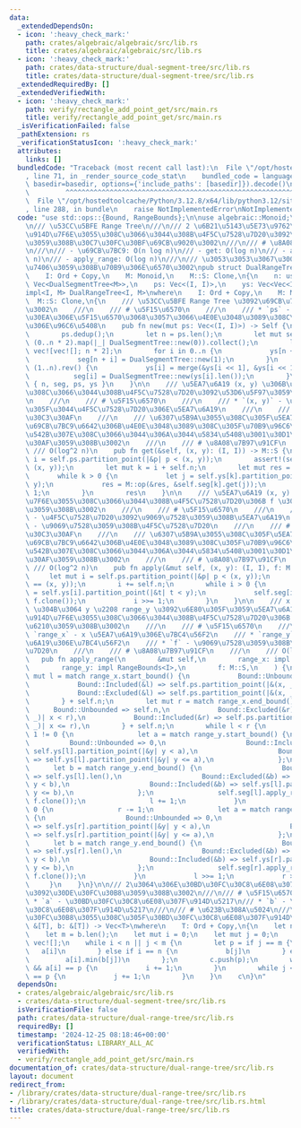 ```yaml
---
data:
  _extendedDependsOn:
  - icon: ':heavy_check_mark:'
    path: crates/algebraic/algebraic/src/lib.rs
    title: crates/algebraic/algebraic/src/lib.rs
  - icon: ':heavy_check_mark:'
    path: crates/data-structure/dual-segment-tree/src/lib.rs
    title: crates/data-structure/dual-segment-tree/src/lib.rs
  _extendedRequiredBy: []
  _extendedVerifiedWith:
  - icon: ':heavy_check_mark:'
    path: verify/rectangle_add_point_get/src/main.rs
    title: verify/rectangle_add_point_get/src/main.rs
  _isVerificationFailed: false
  _pathExtension: rs
  _verificationStatusIcon: ':heavy_check_mark:'
  attributes:
    links: []
  bundledCode: "Traceback (most recent call last):\n  File \"/opt/hostedtoolcache/Python/3.12.8/x64/lib/python3.12/site-packages/onlinejudge_verify/documentation/build.py\"\
    , line 71, in _render_source_code_stat\n    bundled_code = language.bundle(stat.path,\
    \ basedir=basedir, options={'include_paths': [basedir]}).decode()\n          \
    \         ^^^^^^^^^^^^^^^^^^^^^^^^^^^^^^^^^^^^^^^^^^^^^^^^^^^^^^^^^^^^^^^^^^^^^^^^^^^^^^^^^\n\
    \  File \"/opt/hostedtoolcache/Python/3.12.8/x64/lib/python3.12/site-packages/onlinejudge_verify/languages/rust.py\"\
    , line 288, in bundle\n    raise NotImplementedError\nNotImplementedError\n"
  code: "use std::ops::{Bound, RangeBounds};\n\nuse algebraic::Monoid;\nuse dual_segment_tree::DualSegmentTree;\n\
    \n/// \u53CC\u5BFE Range Tree\n///\n/// 2 \u6B21\u5143\u5E73\u9762\u4E0A\u306B\
    \u914D\u7F6E\u3055\u308C\u3066\u3044\u308B\u4F5C\u7528\u7D20\u3092\u7BA1\u7406\
    \u3059\u308B\u30C7\u30FC\u30BF\u69CB\u9020\u3002\n///\n/// # \u8A08\u7B97\u91CF\
    \n///\n/// - \u69CB\u7BC9: O(n log n)\n/// - get: O(log n)\n/// - apply: O(log\
    \ n)\n/// - apply_range: O(log n)\n///\n/// \u3053\u3053\u3067\u3001n \u306F\u7BA1\
    \u7406\u3059\u308B\u70B9\u306E\u6570\u3002\npub struct DualRangeTree<I, M>\nwhere\n\
    \    I: Ord + Copy,\n    M: Monoid,\n    M::S: Clone,\n{\n    n: usize,\n    seg:\
    \ Vec<DualSegmentTree<M>>,\n    ps: Vec<(I, I)>,\n    ys: Vec<Vec<I>>,\n}\n\n\
    impl<I, M> DualRangeTree<I, M>\nwhere\n    I: Ord + Copy,\n    M: Monoid,\n  \
    \  M::S: Clone,\n{\n    /// \u53CC\u5BFE Range Tree \u3092\u69CB\u7BC9\u3059\u308B\
    \u3002\n    ///\n    /// # \u5F15\u6570\n    ///\n    /// * `ps` - get \u30AF\u30A8\
    \u30EA\u306E\u5F15\u6570\u3068\u3057\u3066\u4E0E\u3048\u3089\u308C\u308B\u70B9\
    \u306E\u96C6\u5408\n    pub fn new(mut ps: Vec<(I, I)>) -> Self {\n        ps.sort();\n\
    \        ps.dedup();\n        let n = ps.len();\n        let mut seg: Vec<_> =\
    \ (0..n * 2).map(|_| DualSegmentTree::new(0)).collect();\n        let mut ys =\
    \ vec![vec![]; n * 2];\n        for i in 0..n {\n            ys[n + i].push(ps[i].1);\n\
    \            seg[n + i] = DualSegmentTree::new(1);\n        }\n        for i in\
    \ (1..n).rev() {\n            ys[i] = merge(&ys[i << 1], &ys[i << 1 | 1]);\n \
    \           seg[i] = DualSegmentTree::new(ys[i].len());\n        }\n        Self\
    \ { n, seg, ps, ys }\n    }\n\n    /// \u5EA7\u6A19 (x, y) \u306B\u914D\u7F6E\u3055\
    \u308C\u3066\u3044\u308B\u4F5C\u7528\u7D20\u3092\u53D6\u5F97\u3059\u308B\u3002\
    \n    ///\n    /// # \u5F15\u6570\n    ///\n    /// * `(x, y)` - \u53D6\u5F97\u3057\
    \u305F\u3044\u4F5C\u7528\u7D20\u306E\u5EA7\u6A19\n    ///\n    /// # \u30D1\u30CB\
    \u30C3\u30AF\n    ///\n    /// \u6307\u5B9A\u3055\u308C\u305F\u5EA7\u6A19\u304C\
    \u69CB\u7BC9\u6642\u306B\u4E0E\u3048\u3089\u308C\u305F\u70B9\u96C6\u5408\u306B\
    \u542B\u307E\u308C\u3066\u3044\u306A\u3044\u5834\u5408\u3001\u30D1\u30CB\u30C3\
    \u30AF\u3059\u308B\u3002\n    ///\n    /// # \u8A08\u7B97\u91CF\n    ///\n   \
    \ /// O(log^2 n)\n    pub fn get(&self, (x, y): (I, I)) -> M::S {\n        let\
    \ i = self.ps.partition_point(|&p| p < (x, y));\n        assert!(self.ps[i] ==\
    \ (x, y));\n        let mut k = i + self.n;\n        let mut res = M::e();\n \
    \       while k > 0 {\n            let j = self.ys[k].partition_point(|&t| t <\
    \ y);\n            res = M::op(&res, &self.seg[k].get(j));\n            k >>=\
    \ 1;\n        }\n        res\n    }\n\n    /// \u5EA7\u6A19 (x, y) \u306B\u914D\
    \u7F6E\u3055\u308C\u3066\u3044\u308B\u4F5C\u7528\u7D20\u306B f \u3092\u5408\u6210\
    \u3059\u308B\u3002\n    ///\n    /// # \u5F15\u6570\n    ///\n    /// * `(x, y)`\
    \ - \u4F5C\u7528\u7D20\u3092\u9069\u7528\u3059\u308B\u5EA7\u6A19\n    /// * `f`\
    \ - \u9069\u7528\u3059\u308B\u4F5C\u7528\u7D20\n    ///\n    /// # \u30D1\u30CB\
    \u30C3\u30AF\n    ///\n    /// \u6307\u5B9A\u3055\u308C\u305F\u5EA7\u6A19\u304C\
    \u69CB\u7BC9\u6642\u306B\u4E0E\u3048\u3089\u308C\u305F\u70B9\u96C6\u5408\u306B\
    \u542B\u307E\u308C\u3066\u3044\u306A\u3044\u5834\u5408\u3001\u30D1\u30CB\u30C3\
    \u30AF\u3059\u308B\u3002\n    ///\n    /// # \u8A08\u7B97\u91CF\n    ///\n   \
    \ /// O(log^2 n)\n    pub fn apply(&mut self, (x, y): (I, I), f: M::S) {\n   \
    \     let mut i = self.ps.partition_point(|&p| p < (x, y));\n        assert!(self.ps[i]\
    \ == (x, y));\n        i += self.n;\n        while i > 0 {\n            let j\
    \ = self.ys[i].partition_point(|&t| t < y);\n            self.seg[i].apply(j,\
    \ f.clone());\n            i >>= 1;\n        }\n    }\n\n    /// x \u2208 range_x\
    \ \u304B\u3064 y \u2208 range_y \u3092\u6E80\u305F\u3059\u5EA7\u6A19 (x, y) \u306B\
    \u914D\u7F6E\u3055\u308C\u3066\u3044\u308B\u4F5C\u7528\u7D20\u306B f \u3092\u5408\
    \u6210\u3059\u308B\u3002\n    ///\n    /// # \u5F15\u6570\n    ///\n    /// *\
    \ `range_x` - x \u5EA7\u6A19\u306E\u7BC4\u56F2\n    /// * `range_y` - y \u5EA7\
    \u6A19\u306E\u7BC4\u56F2\n    /// * `f` - \u9069\u7528\u3059\u308B\u4F5C\u7528\
    \u7D20\n    ///\n    /// # \u8A08\u7B97\u91CF\n    ///\n    /// O(log^2 n)\n \
    \   pub fn apply_range(\n        &mut self,\n        range_x: impl RangeBounds<I>,\n\
    \        range_y: impl RangeBounds<I>,\n        f: M::S,\n    ) {\n        let\
    \ mut l = match range_x.start_bound() {\n            Bound::Unbounded => 0,\n\
    \            Bound::Included(&l) => self.ps.partition_point(|&(x, _)| x < l),\n\
    \            Bound::Excluded(&l) => self.ps.partition_point(|&(x, _)| x <= l),\n\
    \        } + self.n;\n        let mut r = match range_x.end_bound() {\n      \
    \      Bound::Unbounded => self.n,\n            Bound::Excluded(&r) => self.ps.partition_point(|&(x,\
    \ _)| x < r),\n            Bound::Included(&r) => self.ps.partition_point(|&(x,\
    \ _)| x <= r),\n        } + self.n;\n        while l < r {\n            if l &\
    \ 1 != 0 {\n                let a = match range_y.start_bound() {\n          \
    \          Bound::Unbounded => 0,\n                    Bound::Included(&a) =>\
    \ self.ys[l].partition_point(|&y| y < a),\n                    Bound::Excluded(&a)\
    \ => self.ys[l].partition_point(|&y| y <= a),\n                };\n          \
    \      let b = match range_y.end_bound() {\n                    Bound::Unbounded\
    \ => self.ys[l].len(),\n                    Bound::Excluded(&b) => self.ys[l].partition_point(|&y|\
    \ y < b),\n                    Bound::Included(&b) => self.ys[l].partition_point(|&y|\
    \ y <= b),\n                };\n                self.seg[l].apply_range(a..b,\
    \ f.clone());\n                l += 1;\n            }\n            if r & 1 !=\
    \ 0 {\n                r -= 1;\n                let a = match range_y.start_bound()\
    \ {\n                    Bound::Unbounded => 0,\n                    Bound::Included(&a)\
    \ => self.ys[r].partition_point(|&y| y < a),\n                    Bound::Excluded(&a)\
    \ => self.ys[r].partition_point(|&y| y <= a),\n                };\n          \
    \      let b = match range_y.end_bound() {\n                    Bound::Unbounded\
    \ => self.ys[r].len(),\n                    Bound::Excluded(&b) => self.ys[r].partition_point(|&y|\
    \ y < b),\n                    Bound::Included(&b) => self.ys[r].partition_point(|&y|\
    \ y <= b),\n                };\n                self.seg[r].apply_range(a..b,\
    \ f.clone());\n            }\n            l >>= 1;\n            r >>= 1;\n   \
    \     }\n    }\n}\n\n/// 2\u3064\u306E\u30BD\u30FC\u30C8\u6E08\u307F\u914D\u5217\
    \u3092\u30DE\u30FC\u30B8\u3059\u308B\u3002\n///\n/// # \u5F15\u6570\n///\n///\
    \ * `a` - \u30BD\u30FC\u30C8\u6E08\u307F\u914D\u5217\n/// * `b` - \u30BD\u30FC\
    \u30C8\u6E08\u307F\u914D\u5217\n///\n/// # \u623B\u308A\u5024\n///\n/// \u30DE\
    \u30FC\u30B8\u3055\u308C\u305F\u30BD\u30FC\u30C8\u6E08\u307F\u914D\u5217\nfn merge<T>(a:\
    \ &[T], b: &[T]) -> Vec<T>\nwhere\n    T: Ord + Copy,\n{\n    let n = a.len();\n\
    \    let m = b.len();\n    let mut i = 0;\n    let mut j = 0;\n    let mut c =\
    \ vec![];\n    while i < n || j < m {\n        let p = if j == m {\n         \
    \   a[i]\n        } else if i == n {\n            b[j]\n        } else {\n   \
    \         a[i].min(b[j])\n        };\n        c.push(p);\n        while i < n\
    \ && a[i] == p {\n            i += 1;\n        }\n        while j < m && b[j]\
    \ == p {\n            j += 1;\n        }\n    }\n    c\n}\n"
  dependsOn:
  - crates/algebraic/algebraic/src/lib.rs
  - crates/data-structure/dual-segment-tree/src/lib.rs
  isVerificationFile: false
  path: crates/data-structure/dual-range-tree/src/lib.rs
  requiredBy: []
  timestamp: '2024-12-25 08:18:46+00:00'
  verificationStatus: LIBRARY_ALL_AC
  verifiedWith:
  - verify/rectangle_add_point_get/src/main.rs
documentation_of: crates/data-structure/dual-range-tree/src/lib.rs
layout: document
redirect_from:
- /library/crates/data-structure/dual-range-tree/src/lib.rs
- /library/crates/data-structure/dual-range-tree/src/lib.rs.html
title: crates/data-structure/dual-range-tree/src/lib.rs
---
```

